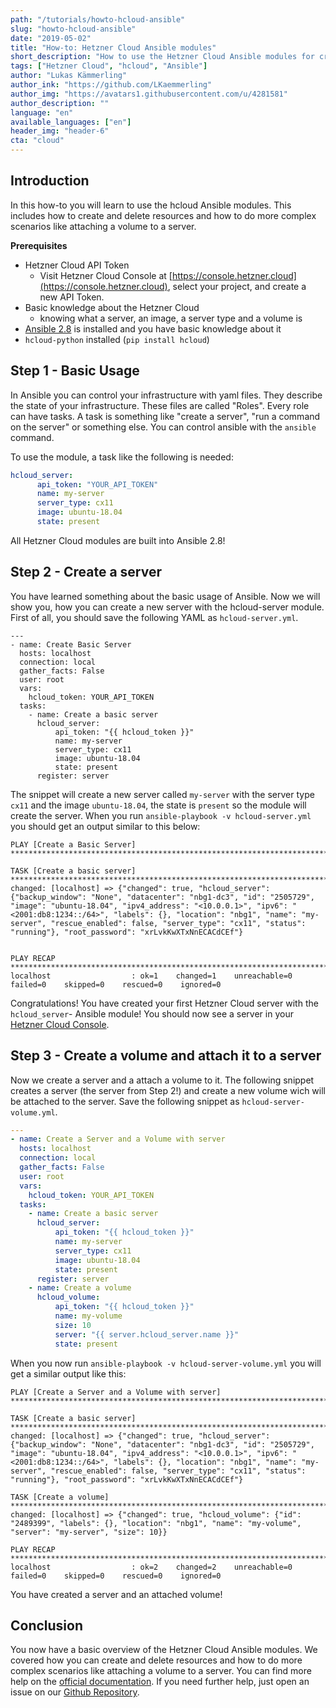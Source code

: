 ```yaml
---
path: "/tutorials/howto-hcloud-ansible"
slug: "howto-hcloud-ansible"
date: "2019-05-02"
title: "How-to: Hetzner Cloud Ansible modules"
short_description: "How to use the Hetzner Cloud Ansible modules for creating and managing resources on the Hetzner Cloud."
tags: ["Hetzner Cloud", "hcloud", "Ansible"]
author: "Lukas Kämmerling"
author_ink: "https://github.com/LKaemmerling"
author_img: "https://avatars1.githubusercontent.com/u/4281581"
author_description: ""
language: "en"
available_languages: ["en"]
header_img: "header-6"
cta: "cloud"
---
```



## Introduction

In this how-to you will learn to use the hcloud Ansible modules. This includes how to create and delete resources and how to do more complex scenarios like attaching a volume to a server.

 **Prerequisites**

* Hetzner Cloud API Token
	* Visit Hetzner Cloud Console at [https://console.hetzner.cloud](https://console.hetzner.cloud), select your project, and create a new API Token.
* Basic knowledge about the Hetzner Cloud
  * knowing what a server, an image, a server type and a volume is
* [Ansible 2.8](https://docs.ansible.com/ansible/latest/installation_guide/intro_installation.html) is installed and you have basic knowledge about it
* `hcloud-python` installed (`pip install hcloud`)

## Step 1 - Basic Usage

In Ansible you can control your infrastructure with yaml files. They describe the state of your infrastructure. These files are called "Roles". Every role can have tasks. A task is something like "create a server", "run a command on the server" or something else. You can control ansible with the `ansible` command.

To use the module, a task like the following is needed:

```yml
hcloud_server:
      api_token: "YOUR_API_TOKEN"
      name: my-server
      server_type: cx11
      image: ubuntu-18.04
      state: present
```
All Hetzner Cloud modules are built into Ansible 2.8!

## Step 2 - Create a server
You have learned something about the basic usage of Ansible. Now we will show you, how you can create a new server with the hcloud-server module. First of all, you should save the following YAML as `hcloud-server.yml`.

```
---
- name: Create Basic Server
  hosts: localhost
  connection: local
  gather_facts: False
  user: root
  vars:
    hcloud_token: YOUR_API_TOKEN
  tasks:
    - name: Create a basic server
      hcloud_server:
          api_token: "{{ hcloud_token }}"
          name: my-server
          server_type: cx11
          image: ubuntu-18.04
          state: present
      register: server
```

The snippet will create a new server called `my-server` with the server type `cx11` and the image `ubuntu-18.04`, the state is `present` so the module will create the server.
When you run `ansible-playbook -v hcloud-server.yml` you should get an output similar to this below:

```
PLAY [Create a Basic Server] *************************************************************************************************************************************************************************************************************

TASK [Create a basic server] ********************************************************************************************************************************************************************************************************************************
changed: [localhost] => {"changed": true, "hcloud_server": {"backup_window": "None", "datacenter": "nbg1-dc3", "id": "2505729", "image": "ubuntu-18.04", "ipv4_address": "<10.0.0.1>", "ipv6": "<2001:db8:1234::/64>", "labels": {}, "location": "nbg1", "name": "my-server", "rescue_enabled": false, "server_type": "cx11", "status": "running"}, "root_password": "xrLvkKwXTxNnECACdCEf"}


PLAY RECAP **************************************************************************************************************************************************************************************************************************************************
localhost                  : ok=1    changed=1    unreachable=0    failed=0    skipped=0    rescued=0    ignored=0   
```

Congratulations! You have created your first Hetzner Cloud server with the `hcloud_server`- Ansible module!
You should now see a server in your [Hetzner Cloud Console](https://console.hetzner.cloud/).

## Step 3 - Create a volume and attach it to a server
Now we create a server and a attach a volume to it. The following snippet creates a server (the server from Step 2!) and create a new volume wich will be attached to the server. Save the following snippet as `hcloud-server-volume.yml`.

```yaml
---
- name: Create a Server and a Volume with server
  hosts: localhost
  connection: local
  gather_facts: False
  user: root
  vars:
    hcloud_token: YOUR_API_TOKEN
  tasks:
    - name: Create a basic server
      hcloud_server:
          api_token: "{{ hcloud_token }}"
          name: my-server
          server_type: cx11
          image: ubuntu-18.04
          state: present
      register: server
    - name: Create a volume
      hcloud_volume:
          api_token: "{{ hcloud_token }}"
          name: my-volume
          size: 10
          server: "{{ server.hcloud_server.name }}"
          state: present
```

When you now run `ansible-playbook -v hcloud-server-volume.yml` you will get a similar output like this:

```
PLAY [Create a Server and a Volume with server] *************************************************************************************************************************************************************************************************************

TASK [Create a basic server] ********************************************************************************************************************************************************************************************************************************
changed: [localhost] => {"changed": true, "hcloud_server": {"backup_window": "None", "datacenter": "nbg1-dc3", "id": "2505729", "image": "ubuntu-18.04", "ipv4_address": "<10.0.0.1>", "ipv6": "<2001:db8:1234::/64>", "labels": {}, "location": "nbg1", "name": "my-server", "rescue_enabled": false, "server_type": "cx11", "status": "running"}, "root_password": "xrLvkKwXTxNnECACdCEf"}

TASK [Create a volume] **************************************************************************************************************************************************************************************************************************************
changed: [localhost] => {"changed": true, "hcloud_volume": {"id": "2489399", "labels": {}, "location": "nbg1", "name": "my-volume", "server": "my-server", "size": 10}}

PLAY RECAP **************************************************************************************************************************************************************************************************************************************************
localhost                  : ok=2    changed=2    unreachable=0    failed=0    skipped=0    rescued=0    ignored=0   
```

You have created a server and an attached volume!

## Conclusion

You now have a basic overview of the Hetzner Cloud Ansible modules. We covered how you can create and delete resources and how to do more complex scenarios like attaching a volume to a server. You can find more help on the [official documentation](https://docs.ansible.com/ansible/latest/collections/hetzner/hcloud/index.html). If you need further help, just open an issue on our [Github Repository](https://github.com/ansible/ansible).
